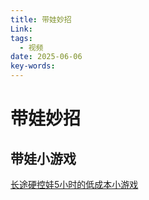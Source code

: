 ```yaml
---
title: 带娃妙招
Link: 
tags:
  - 视频
date: 2025-06-06
key-words:
---
```

# 带娃妙招
## 带娃小游戏
[长途硬控娃5小时的低成本小游戏](http://xhslink.com/a/2rle7lybzKgeb)